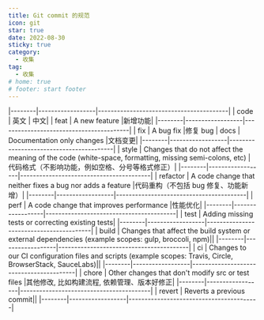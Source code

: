 ```yaml
---
title: Git commit 的规范
icon: git
star: true
date: 2022-08-30
sticky: true
category:
  - 收集
tag:
  - 收集
# home: true
# footer: start footer
---
```

|--------|------------------|-----------------------------------------|
| code | 英文 | 中文|
| feat |     A new feature |新增功能|
|--------|------------------|-----------------------------------------|
| fix |      A bug fix |修复 bug
| docs |     Documentation only changes |文档变更|
|--------|------------------|-----------------------------------------|
| style |    Changes that do not affect the meaning of the code (white-space, formatting, missing semi-colons, etc) |代码格式（不影响功能，例如空格、分号等格式修正）|
|--------|------------------|-----------------------------------------|
| refactor | A code change that neither fixes a bug nor adds a feature |代码重构（不包括 bug 修复、功能新增）|
|--------|------------------|-----------------------------------------|
| perf |     A code change that improves performance |性能优化|
|--------|------------------|-----------------------------------------|
| test |     Adding missing tests or correcting existing tests|
|--------|------------------|-----------------------------------------|
| build |    Changes that affect the build system or external dependencies (example scopes: gulp, broccoli, npm)||
|--------|------------------|-----------------------------------------|
| ci |       Changes to our CI configuration files and scripts (example scopes: Travis, Circle, BrowserStack, SauceLabs)||
|--------|------------------|-----------------------------------------|
| chore |    Other changes that don't modify src or test files |其他修改, 比如构建流程, 依赖管理、版本好修正|
|--------|------------------|-----------------------------------------|
| revert |   Reverts a previous commit||
|--------|------------------|-----------------------------------------|
